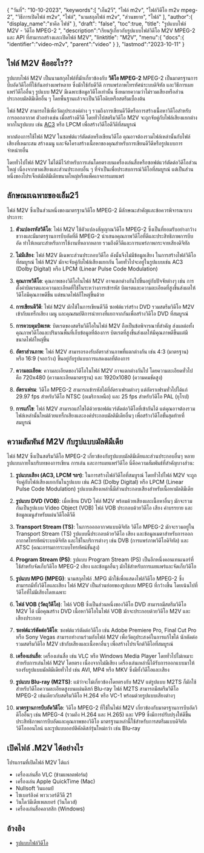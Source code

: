{
"วันที่": "10-10-2023",
   "keywords":[
"เอ็ม2วี",
"ไฟล์ m2v",
"ไฟล์วิดีโอ m2v mpeg-2",
"วิธีการเปิดไฟล์ m2v",
"ไฟล์",
"นามสกุลไฟล์ m2v",
"ส่วนขยาย",
"ไฟล์"
],
   "author":{
"display_name":"ชาคีล ไฟซ์"
},
"draft": "false",
"toc":true,
"title": "รูปแบบไฟล์ M2V - วิดีโอ MPEG-2 ",
   "description":"เรียนรู้เกี่ยวกับรูปแบบไฟล์วิดีโอ M2V MPEG-2 และ API ที่สามารถสร้างและเปิดไฟล์ M2V",
"linktitle": "M2V",
   "menu":{
      "docs":{
         "identifier":"video-m2v",
         "parent":"video"
}
},
"lastmod":"2023-10-11"
}

## ไฟล์ M2V คืออะไร??

รูปแบบไฟล์ M2V เป็นนามสกุลไฟล์ที่มักเกี่ยวข้องกับ **วิดีโอ MPEG-2** MPEG-2 เป็นมาตรฐานการบีบอัดวิดีโอที่ใช้กันอย่างแพร่หลาย ซึ่งมักใช้กับดีวีดี การแพร่ภาพโทรทัศน์ระบบดิจิทัล และวิธีการเผยแพร่วิดีโออื่นๆ รูปแบบ M2V มีเฉพาะข้อมูลวิดีโอเท่านั้น ซึ่งหมายความว่าไม่รวมเสียงหรือส่วนประกอบมัลติมีเดียอื่น ๆ โดยพื้นฐานแล้วจะเป็นวิดีโอดิบหรือสตรีมเบื้องต้น

ไฟล์ M2V สามารถใช้เพื่อวัตถุประสงค์ต่าง ๆ รวมถึงการเขียนดีวีดีหรือการสร้างเนื้อหาวิดีโอสำหรับการออกอากาศ ตัวอย่างเช่น เมื่อสร้างดีวีดี โดยทั่วไปสตรีมวิดีโอ M2V จะถูกจับคู่กับไฟล์เสียงแยกต่างหากในรูปแบบ เช่น [AC3](/th/audio/ac3/) หรือ LPCM เพื่อสร้างวิดีโอดีวีดีที่สมบูรณ์

หากต้องการใช้ไฟล์ M2V ในซอฟต์แวร์ตัดต่อหรือเขียนวิดีโอ คุณอาจต้องรวมไฟล์เหล่านั้นกับไฟล์เสียงที่เหมาะสม สร้างเมนู และจัดโครงสร้างเนื้อหาของคุณสำหรับการเขียนดีวีดีหรือรูปแบบการจำหน่ายอื่น

โดยทั่วไปไฟล์ M2V ไม่ได้มีไว้สำหรับการเล่นโดยตรงบนเครื่องเล่นสื่อหรือซอฟต์แวร์ตัดต่อวิดีโอส่วนใหญ่ เนื่องจากขาดเสียงและส่วนประกอบอื่น ๆ ที่จำเป็นเพื่อประสบการณ์วิดีโอที่สมบูรณ์ แต่เป็นส่วนหนึ่งของโปรเจ็กต์มัลติมีเดียขนาดใหญ่หรือแพ็คเกจการเผยแพร่

## ลักษณะเฉพาะของเอ็ม2วี

ไฟล์ M2V ซึ่งเป็นส่วนหนึ่งของมาตรฐานวิดีโอ MPEG-2 มีลักษณะสำคัญและข้อควรพิจารณาบางประการ:

1. **ตัวแปลงรหัสวิดีโอ**: ไฟล์ M2V ใช้ตัวแปลงสัญญาณวิดีโอ MPEG-2 ซึ่งเป็นที่ยอมรับอย่างกว้างขวางและมีมาตรฐานการบีบอัดที่ดี MPEG-2 นำเสนอคุณภาพวิดีโอที่ดีและประสิทธิภาพการบีบอัด ทำให้เหมาะสำหรับการใช้งานที่หลากหลาย รวมถึงดีวีดีและการแพร่ภาพกระจายเสียงดิจิทัล
    
















2. **ไม่มีเสียง**: ไฟล์ M2V มีเฉพาะส่วนประกอบวิดีโอ ดังนั้นจึงไม่มีข้อมูลเสียง ในการสร้างไฟล์วิดีโอที่สมบูรณ์ ไฟล์ M2V มักจะจับคู่กับไฟล์เสียงแยกกัน โดยทั่วไปจะอยู่ในรูปแบบเช่น AC3 (Dolby Digital) หรือ LPCM (Linear Pulse Code Modulation)
    
















3. **คุณภาพวิดีโอ**: คุณภาพของวิดีโอในไฟล์ M2V อาจแตกต่างกันไปขึ้นอยู่กับปัจจัยต่างๆ เช่น การตั้งค่าบิตเรตและความละเอียดที่ใช้ในระหว่างการเข้ารหัส บิตเรตและความละเอียดที่สูงขึ้นส่งผลให้วิดีโอมีคุณภาพดีขึ้น แต่ขนาดไฟล์ก็ใหญ่ขึ้นด้วย
       

















4. **การเขียนดีวีดี**: ไฟล์ M2V มักใช้ในการเขียนดีวีดี ซอฟต์แวร์สร้าง DVD รวมสตรีมวิดีโอ M2V เข้ากับแทร็กเสียง เมนู และคุณสมบัติการนำทางที่แยกจากกันเพื่อสร้างวิดีโอ DVD ที่สมบูรณ์
    
















5. **การควบคุมบิตเรต**: บิตเรตของสตรีมวิดีโอในไฟล์ M2V ถือเป็นข้อพิจารณาที่สำคัญ ส่งผลต่อทั้งคุณภาพวิดีโอและปริมาณพื้นที่เก็บข้อมูลที่ต้องการ บิตเรตที่สูงขึ้นส่งผลให้มีคุณภาพดีขึ้นแต่มีขนาดไฟล์ใหญ่ขึ้น
    
















6. **อัตราส่วนภาพ**: ไฟล์ M2V สามารถรองรับอัตราส่วนภาพที่แตกต่างกัน เช่น 4:3 (มาตรฐาน) หรือ 16:9 (จอกว้าง) ขึ้นอยู่กับรูปแบบการแสดงผลที่ต้องการ
    
















7. **ความละเอียด**: ความละเอียดของวิดีโอในไฟล์ M2V อาจแตกต่างกันไป โดยความละเอียดทั่วไปคือ 720x480 (ความละเอียดมาตรฐาน) และ 1920x1080 (ความคมชัดสูง)
    
















8. **อัตราเฟรม**: วิดีโอ MPEG-2 สามารถเข้ารหัสได้ที่อัตราเฟรมต่างๆ แต่อัตราเฟรมทั่วไปได้แก่ 29.97 fps สำหรับวิดีโอ NTSC (อเมริกาเหนือ) และ 25 fps สำหรับวิดีโอ PAL (ยุโรป)
    
















9. **การแก้ไข**: ไฟล์ M2V สามารถแก้ไขได้ด้วยซอฟต์แวร์ตัดต่อวิดีโอที่เข้ากันได้ แต่คุณอาจต้องรวมไฟล์เหล่านั้นใหม่ด้วยแทร็กเสียงและองค์ประกอบมัลติมีเดียอื่นๆ เพื่อสร้างวิดีโอขั้นสุดท้ายที่สมบูรณ์

## ความสัมพันธ์ M2V กับรูปแบบมัลติมีเดีย

ไฟล์ M2V ซึ่งเป็นสตรีมวิดีโอ MPEG-2 เกี่ยวข้องกับรูปแบบมัลติมีเดียและส่วนประกอบอื่นๆ หลายรูปแบบภายในบริบทของการเขียน การเล่น และการเผยแพร่วิดีโอ นี่คือความสัมพันธ์ที่สำคัญบางส่วน:

1. **รูปแบบเสียง (AC3, LPCM ฯลฯ)**: ในการสร้างไฟล์วิดีโอที่สมบูรณ์ โดยทั่วไปไฟล์ M2V จะถูกจับคู่กับไฟล์เสียงแยกกันในรูปแบบ เช่น AC3 (Dolby Digital) หรือ LPCM (Linear Pulse Code Modulation) รูปแบบเสียงเหล่านี้มีส่วนประกอบเสียงสำหรับเนื้อหามัลติมีเดีย
    
















2. **รูปแบบ DVD (VOB)**: เมื่อเขียน DVD ไฟล์ M2V พร้อมด้วยเสียงและเนื้อหาอื่นๆ มักจะรวมกันเป็นรูปแบบ Video Object (VOB) ไฟล์ VOB ประกอบด้วยวิดีโอ เสียง คำบรรยาย และข้อมูลเมนูสำหรับแผ่นวิดีโอดีวีดี
    
















3. **Transport Stream (TS)**: ในการออกอากาศแบบดิจิทัล วิดีโอ MPEG-2 มักจะรวมอยู่ใน Transport Stream (TS) รูปแบบนี้ประกอบด้วยวิดีโอ เสียง และข้อมูลเมตาสำหรับการออกอากาศโทรทัศน์ระบบดิจิทัล และใช้ในบริการต่างๆ เช่น DVB (การแพร่ภาพวิดีโอดิจิทัล) และ ATSC (คณะกรรมการระบบโทรทัศน์ขั้นสูง)
    
















4. **Program Stream (PS)**: รูปแบบ Program Stream (PS) เป็นอีกหนึ่งคอนเทนเนอร์ที่ใช้สำหรับจัดเก็บวิดีโอ MPEG-2 เสียง และข้อมูลอื่นๆ มักใช้สำหรับการเผยแพร่และจัดเก็บวิดีโอ
    
















5. **รูปแบบ MPG (MPEG)**: นามสกุลไฟล์ .MPG มักใช้เพื่อแสดงไฟล์วิดีโอ MPEG-2 ซึ่งสามารถมีทั้งวิดีโอและเสียง ไฟล์ M2V เป็นส่วนย่อยของรูปแบบ MPEG ที่กว้างขึ้น โดยเน้นไปที่วิดีโอที่ไม่มีเสียงโดยเฉพาะ
    
















6. **ไฟล์ VOB (วัตถุวิดีโอ)**: ไฟล์ VOB ซึ่งเป็นส่วนหนึ่งของวิดีโอ DVD สามารถมีสตรีมวิดีโอ M2V ได้ เมื่อคุณสร้าง DVD เนื้อหาวิดีโอในไฟล์ VOB มักจะประกอบด้วยวิดีโอ M2V และเสียงประกอบ
    
















7. **ซอฟต์แวร์ตัดต่อวิดีโอ**: ซอฟต์แวร์ตัดต่อวิดีโอ เช่น Adobe Premiere Pro, Final Cut Pro หรือ Sony Vegas สามารถทำงานร่วมกับไฟล์ M2V เพื่อวัตถุประสงค์ในการแก้ไขได้ นักตัดต่อรวมสตรีมวิดีโอ M2V เข้ากับเสียงและเนื้อหาอื่นๆ เพื่อสร้างโปรเจ็กต์วิดีโอที่สมบูรณ์
    
















8. **เครื่องเล่นสื่อ**: เครื่องเล่นสื่อ เช่น VLC หรือ Windows Media Player โดยทั่วไปไม่เหมาะสำหรับการเล่นไฟล์ M2V โดยตรง เนื่องจากไม่มีเสียง เครื่องเล่นเหล่านี้ได้รับการออกแบบมาให้รองรับรูปแบบมัลติมีเดียทั่วไป เช่น AVI, MP4 หรือ MKV ซึ่งมีทั้งวิดีโอและเสียง
    
















9. **รูปแบบ Blu-ray (M2TS)**: แม้ว่าจะไม่เกี่ยวข้องโดยตรงกับ M2V แต่รูปแบบ M2TS ก็มักใช้สำหรับวิดีโอความละเอียดสูงบนแผ่นดิสก์ Blu-ray ไฟล์ M2TS สามารถมีสตรีมวิดีโอ MPEG-2 เช่นเดียวกับสตรีมวิดีโอ H.264 หรือ VC-1 พร้อมด้วยรูปแบบเสียงต่างๆ
    
















10. **มาตรฐานการบีบอัดวิดีโอ**: วิดีโอ MPEG-2 ที่ใช้ในไฟล์ M2V เกี่ยวข้องกับมาตรฐานการบีบอัดวิดีโออื่นๆ เช่น MPEG-4 (รวมถึง H.264 และ H.265) และ VP9 ซึ่งมีการปรับปรุงให้ดีขึ้น ประสิทธิภาพการบีบอัดและคุณภาพของวิดีโอ มาตรฐานเหล่านี้ใช้สำหรับการสตรีมแบบดิจิทัล วิดีโอออนไลน์ และรูปแบบออปติคัลดิสก์รุ่นใหม่กว่า เช่น Blu-ray

## เปิดไฟล์ .M2V ได้อย่างไร

โปรแกรมที่เปิดไฟล์ M2V ได้แก่

- เครื่องเล่นสื่อ VLC (ข้ามแพลตฟอร์ม)
- เครื่องเล่น Apple QuickTime (Mac)
- Nullsoft วินแอมป์
- ไซเบอร์ลิงค์ พาวเวอร์ดีวีดี 21
- วินโดว์มีเดียเพลเยอร์ (วินโดวส์)
- เครื่องเล่นสื่อคลาสสิก (Windows)

## อ้างอิง
* [รูปแบบไฟล์วิดีโอ](https://en.wikipedia.org/wiki/Video_file_format)

